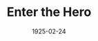 ---
title: Enter the Hero
date: 1925-02-24
closing_date:
layout: productions
featured_image: 
image_caption:
image_credit:
playbill: 
category: 
Theatre: Theatre Jacksonville
cast:
  Mrs. Carey: Annie M. Pratt
  Annie Carey: Isabel Williams
  Ruth Carey: Jessie Cameron
  Harold: W. McL. Christie
crew:
  Director: Marjory Brash
  Stage Setting: Dick Grether
orchestra:
external_links:
---
